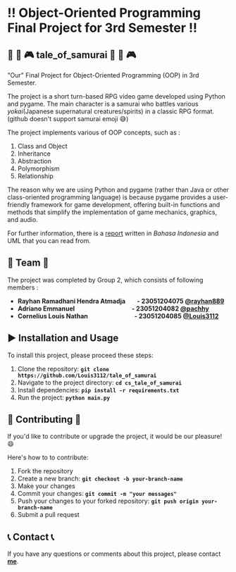 # :bangbang: **Object-Oriented Programming Final Project for 3rd Semester**  :bangbang:

## :ninja: :japanese_goblin: :video_game: **tale_of_samurai**  :ninja: :japanese_goblin: :video_game: 
"Our" Final Project for Object-Oriented Programming (OOP) in 3rd Semester.

The project is a short turn-based RPG video game developed using Python and pygame. 
The main character is a samurai who battles various *yokai*(Japanese supernatural creatures/spirits) in a classic RPG format.
(github doesn't support samurai emoji :sweat_smile:)

The project implements various of OOP concepts, such as : 
1. Class and Object
2. Inheritance
3. Abstraction
4. Polymorphism
5. Relationship

The reason why we are using Python and pygame (rather than Java or other class-oriented programming language) is because pygame provides a user-friendly framework for game development, offering built-in functions and methods that simplify the implementation of game mechanics, graphics, and audio.

For further information, there is a [report](https://github.com/user-attachments/files/18407358/Kelompok2_SamuraiTurnBasedGame_TI2023C.docx)
written in *Bahasa Indonesia* and UML that you can read from.

## :busts_in_silhouette: **Team** :busts_in_silhouette:
The project was completed by Group 2, which consists of following members :

- **Rayhan Ramadhani Hendra Atmadja &nbsp; &nbsp; &nbsp; &nbsp;- 23051204075 [@rayhan889](https://github.com/rayhan889)** 
- **Adriano Emmanuel &emsp; &emsp; &emsp; &emsp; &emsp; &nbsp; &nbsp; &nbsp; &nbsp; &nbsp; &nbsp; - 23051204082 [@pachhy](https://github.com/pachhy)**
- **Cornelius Louis Nathan  &emsp; &emsp; &emsp; &emsp; &nbsp; &nbsp; &nbsp; &nbsp; &nbsp; - 23051204085 [@Louis3112](https://github.com/Louis3112)**

## :arrow_forward: **Installation and Usage** 
To install this project, please proceed these steps:

1. Clone the repository: **`git clone https://github.com/Louis3112/tale_of_samurai`**
2. Navigate to the project directory: **`cd cs_tale_of_samurai`**
3. Install dependencies: **`pip install -r requirements.txt `**
4. Run the project: **`python main.py`**

## 	:bust_in_silhouette: **Contributing** :bust_in_silhouette:
If you'd like to contribute or upgrade the project, it would be our pleasure! :smile: 

Here's how to to contribute:
1. Fork the repository
2. Create a new branch: **`git checkout -b your-branch-name`**
3. Make your changes
4. Commit your changes: **`git commit -m "your messages"`** 
5. Push your changes to your forked repository: **`git push origin your-branch-name`** 
6. Submit a pull request

## :telephone_receiver: **Contact** :telephone_receiver:

If you have any questions or comments about this project, please contact **[me](corneliuslouis3112@gmail.com)**.
